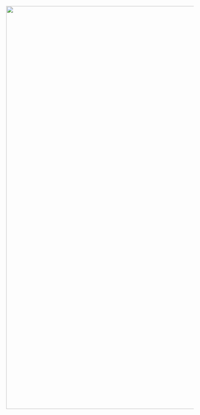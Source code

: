 <p align="center">
  <img width="1080" src="https://media.giphy.com/media/RyXVu4ZW454IM/giphy-downsized.gif">
</p>

